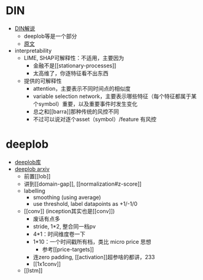 # DIN
- [DIN解说](https://mp.weixin.qq.com/s/YdcmB_7z1xp4YOMP8r_Asg)
  - deeplob等是一个部分
  - [原文](https://arxiv.org/pdf/2307.05522.pdf)
- interpretability
  - LIME, SHAP可解释性：不适用，主要因为
    - 金融不是[[stationary-processes]]
    - 太高维了，你逐特征看不出东西
  - 提供的可解释性
    - attention，主要表示不同时间点的相似度
    - variable selection network，主要表示哪些特征（每个特征都属于某个symbol）重要，以及重要事件时发生变化
    - 总之和[[barra]]那种传统的风控不同
    - 不过可以说对逐个asset（symbol）/feature 有风控
# deeplob
- [deeplob库](https://github.com/zcakhaa/DeepLOB-Deep-Convolutional-Neural-Networks-for-Limit-Order-Books)
- [deeplob arxiv](https://arxiv.org/abs/1808.03668)
  - 前置[[lob]]
  - 讲到[[domain-gap]], [[normalization#z-score]]
  - labelling
    - smoothing (using average)
    - use threshold, label datapoints as +1/-1/0
  - [[conv]] (inception其实也是[[conv]])
    - 废话有点多
    - stride, 1*2, 整合同一档pv
    - 4*1：时间维度卷一下
    - 1*10：一个时间戳所有档，类比 micro price 思想
      - 参考[[price-targets]]
    - 连zero padding, [[activation]]超参啥的都讲，233
    - [[1x1conv]]
  - [[lstm]]